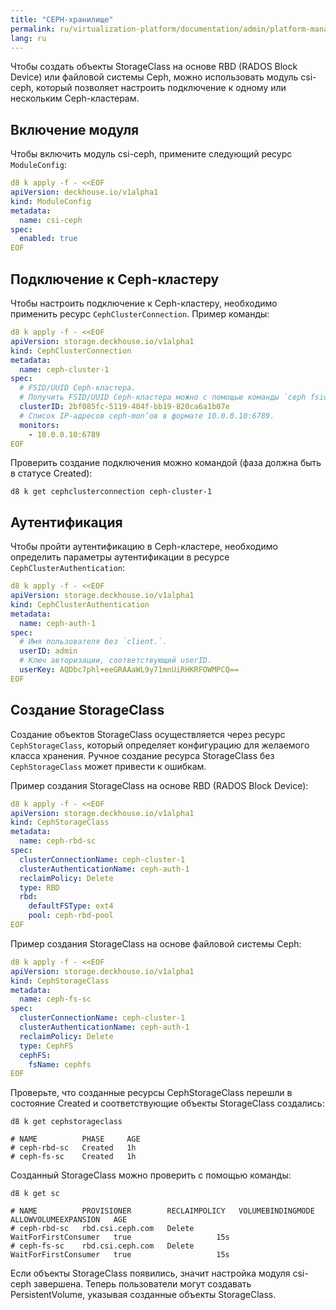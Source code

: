 ```yaml
---
title: "CEPH-хранилище"
permalink: ru/virtualization-platform/documentation/admin/platform-management/storage/sds/ceph.html
lang: ru
---
```


Чтобы создать объекты StorageClass на основе RBD (RADOS Block Device) или файловой системы Ceph, можно использовать модуль csi-ceph, который позволяет настроить подключение к одному или нескольким Ceph-кластерам.

## Включение модуля

Чтобы включить модуль csi-ceph, примените следующий ресурс `ModuleConfig`:

```yaml
d8 k apply -f - <<EOF
apiVersion: deckhouse.io/v1alpha1
kind: ModuleConfig
metadata:
  name: csi-ceph
spec:
  enabled: true
EOF
```

## Подключение к Ceph-кластеру

Чтобы настроить подключение к Ceph-кластеру, необходимо применить ресурс `CephClusterConnection`. Пример команды:

```yaml
d8 k apply -f - <<EOF
apiVersion: storage.deckhouse.io/v1alpha1
kind: CephClusterConnection
metadata:
  name: ceph-cluster-1
spec:
  # FSID/UUID Ceph-кластера.
  # Получить FSID/UUID Ceph-кластера можно с помощью команды `ceph fsid`.
  clusterID: 2bf085fc-5119-404f-bb19-820ca6a1b07e
  # Список IP-адресов ceph-mon’ов в формате 10.0.0.10:6789.
  monitors:
    - 10.0.0.10:6789
EOF
```

Проверить создание подключения можно командой (фаза должна быть в статусе Created):

```shell
d8 k get cephclusterconnection ceph-cluster-1
```

## Аутентификация

Чтобы пройти аутентификацию в Ceph-кластере, необходимо определить параметры аутентификации в ресурсе `CephClusterAuthentication`:

```yaml
d8 k apply -f - <<EOF
apiVersion: storage.deckhouse.io/v1alpha1
kind: CephClusterAuthentication
metadata:
  name: ceph-auth-1
spec:
  # Имя пользователя без `client.`.
  userID: admin
  # Ключ авторизации, соответствующий userID.
  userKey: AQDbc7phl+eeGRAAaWL9y71mnUiRHKRFOWMPCQ==
EOF
```

## Создание StorageClass

Создание объектов StorageClass осуществляется через ресурс `CephStorageClass`, который определяет конфигурацию для желаемого класса хранения. Ручное создание ресурса StorageClass без `CephStorageClass` может привести к ошибкам.

Пример создания StorageClass на основе RBD (RADOS Block Device):

```yaml
d8 k apply -f - <<EOF
apiVersion: storage.deckhouse.io/v1alpha1
kind: CephStorageClass
metadata:
  name: ceph-rbd-sc
spec:
  clusterConnectionName: ceph-cluster-1
  clusterAuthenticationName: ceph-auth-1
  reclaimPolicy: Delete
  type: RBD
  rbd:
    defaultFSType: ext4
    pool: ceph-rbd-pool
EOF
```

Пример создания StorageClass на основе файловой системы Ceph:

```yaml
d8 k apply -f - <<EOF
apiVersion: storage.deckhouse.io/v1alpha1
kind: CephStorageClass
metadata:
  name: ceph-fs-sc
spec:
  clusterConnectionName: ceph-cluster-1
  clusterAuthenticationName: ceph-auth-1
  reclaimPolicy: Delete
  type: CephFS
  cephFS:
    fsName: cephfs
EOF
```

Проверьте, что созданные ресурсы CephStorageClass перешли в состояние Created и соответствующие объекты StorageClass создались:

```shell
d8 k get cephstorageclass

# NAME          PHASE     AGE
# ceph-rbd-sc   Created   1h
# ceph-fs-sc    Created   1h
```

Созданный StorageClass можно проверить с помощью команды:

```shell
d8 k get sc

# NAME          PROVISIONER        RECLAIMPOLICY   VOLUMEBINDINGMODE      ALLOWVOLUMEEXPANSION   AGE
# ceph-rbd-sc   rbd.csi.ceph.com   Delete          WaitForFirstConsumer   true                   15s
# ceph-fs-sc    rbd.csi.ceph.com   Delete          WaitForFirstConsumer   true                   15s
```

Если объекты StorageClass появились, значит настройка модуля csi-ceph завершена.
Теперь пользователи могут создавать PersistentVolume, указывая созданные объекты StorageClass.
